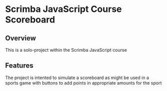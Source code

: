 # Scrimba JavaScript Course Scoreboard

## Overview 

This is a solo-project within the Scrimba JavaScript course
## Features 

The project is intented to simulate a scoreboard as might be used in a sports game with buttons to add points in appropriate amounts for the sport